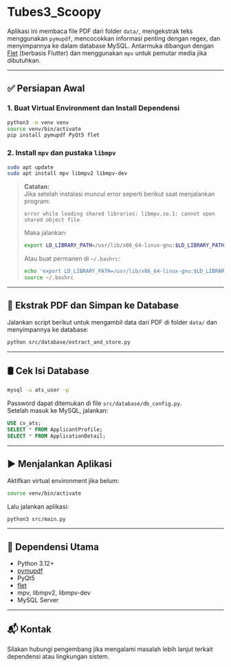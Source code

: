 # Tubes3_Scoopy

Aplikasi ini membaca file PDF dari folder `data/`, mengekstrak teks menggunakan `pymupdf`, mencocokkan informasi penting dengan regex, dan menyimpannya ke dalam database MySQL. Antarmuka dibangun dengan [Flet](https://flet.dev/) (berbasis Flutter) dan menggunakan `mpv` untuk pemutar media jika dibutuhkan.

---

## ✅ Persiapan Awal

### 1. Buat Virtual Environment dan Install Dependensi
```bash
python3 -m venv venv
source venv/bin/activate
pip install pymupdf PyQt5 flet
```

### 2. Install `mpv` dan pustaka `libmpv`
```bash
sudo apt update
sudo apt install mpv libmpv2 libmpv-dev
```

> **Catatan:**  
> Jika setelah instalasi muncul error seperti berikut saat menjalankan program:
> 
> ```
> error while loading shared libraries: libmpv.so.1: cannot open shared object file
> ```
> 
> Maka jalankan:
> 
> ```bash
> export LD_LIBRARY_PATH=/usr/lib/x86_64-linux-gnu:$LD_LIBRARY_PATH
> ```
> 
> Atau buat permanen di `~/.bashrc`:
> 
> ```bash
> echo 'export LD_LIBRARY_PATH=/usr/lib/x86_64-linux-gnu:$LD_LIBRARY_PATH' >> ~/.bashrc
> source ~/.bashrc
> ```

---

## 📄 Ekstrak PDF dan Simpan ke Database

Jalankan script berikut untuk mengambil data dari PDF di folder `data/` dan menyimpannya ke database:

```bash
python src/database/extract_and_store.py
```

---

## 🛢️ Cek Isi Database

```bash
mysql -u ats_user -p
```

Password dapat ditemukan di file `src/database/db_config.py`.  
Setelah masuk ke MySQL, jalankan:

```sql
USE cv_ats;
SELECT * FROM ApplicantProfile;
SELECT * FROM ApplicationDetail;
```

---

## ▶️ Menjalankan Aplikasi

Aktifkan virtual environment jika belum:
```bash
source venv/bin/activate
```

Lalu jalankan aplikasi:
```bash
python3 src/main.py
```

---

## 🧩 Dependensi Utama

- Python 3.12+
- [pymupdf](https://pymupdf.readthedocs.io/)
- PyQt5
- [flet](https://flet.dev/)
- mpv, libmpv2, libmpv-dev
- MySQL Server

---

## 📬 Kontak

Silakan hubungi pengembang jika mengalami masalah lebih lanjut terkait dependensi atau lingkungan sistem.
